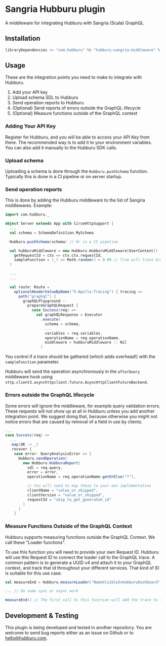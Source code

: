 # Sangria Hubburu plugin

A middleware for integrating Hubburu with Sangria (Scala) GraphQL

## Installation

```sbt
libraryDependencies += "com.hubburu" %% "hubburu-sangria-middleware" % "0.0.3"
```

## Usage

These are the integration points you need to make to integrate with Hubburu.

1. Add your API key
2. Upload schema SDL to Hubburu
3. Send operation reports to Hubburu
4. (Optional) Send reports of errors outside the GraphQL lifecycle
5. (Optional) Measure functions outside of the GraphQL context

### Adding Your API Key

Register for Hubburu, and you will be able to access your API Key from there. The recommended way is to add it to your environment variables. You can also add it manually to the Hubburu SDK calls.

### Upload schema

Uploading a schema is done through the `Hubburu.pushSchema` function. Typically this is done in a CI pipeline or on server startup.

### Send operation reports

This is done by adding the Hubburu middleware to the list of Sangria middlewares. Example:

```scala
import com.hubburu._

object Server extends App with CirceHttpSupport {
  ...
  val schema = SchemaDefinition.MySchema

  Hubburu.pushSchema(schema) // Or in a CI pipeline

  val hubburuMiddleware = new Hubburu.HubburuMiddleware[UserContext](
    getRequestId = ctx => ctx.ctx.requestId,
    sampleFunction = (_) => Math.random() > 0.99 // True will trace GraphQL fields.
  )

  ...
  ...

  val route: Route =
    optionalHeaderValueByName("X-Apollo-Tracing") { tracing =>
      path("graphql") {
        graphQLPlayground ~
          prepareGraphQLRequest {
            case Success(req) =>
              val graphQLResponse = Executor
                .execute(
                  schema = schema,
                  ...
                  variables = req.variables,
                  operationName = req.operationName,
                  middleware = hubburuMiddleware :: Nil
                )
```

You control if a trace should be gathered (which adds overhead!) with the `sampleFunction` parameter.

Hubburu will send the operation asynchronously in the `afterQuery` middleware hook using `sttp.client3.asynchttpclient.future.AsyncHttpClientFutureBackend`.

### Errors outside the GraphQL lifecycle

Some errors will ignore the middleware, for example query validation errors. These requests will not show up at all in Hubburu unless you add another integration point. We suggest doing that, because otherwise you might not notice errors that are caused by removal of a field in use by clients.

```scala
...
case Success(req) =>
  ...
  .map(OK -> _)
  .recover {
    case error: QueryAnalysisError => {
      Hubburu.sendOperation(
        new Hubburu.HubburuReport(
          sdl = req.query,
          error = error,
          operationName = req.operationName.getOrElse("?"),

          // You will need to map these to your own implementation
          clientName = "value_or_skipped",
          clientVersion = "value_or_skipped",
          requestId = "skip_to_get_generated_id"
        )
      )
    }

```

### Measure Functions Outside of the GraphQL Context

Hubburu supports measuring functions outside the GraphQL Context. We call these "Loader functions".

To use this function you will need to provide your own Request ID. Hubburu will use this Request ID to connect the loader call to the GraphQL trace.
A common pattern is to generate a UUID v4 and attach it to your GraphQL context, and track that id throughout your different services. That kind of ID is suitable for this use case.

```scala
val measureEnd = Hubburu.measureLoader("NameVisibleInHubburuDashboard", requestId) // Add the same request id as the middleware getRequestId would get

... // Do some sync or async work

measureEnd() // The first call to this function will add the trace to the report, future calls will be ignored

```

## Development & Testing

This plugin is being developed and tested in another repository. You are welcome to send bug reports either as an issue on Github or to [hello@hubburu.com](mailto:hello@hubburu.com).
